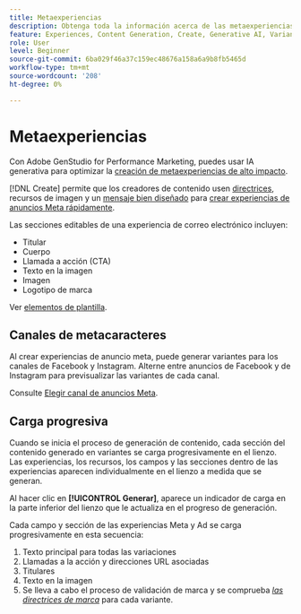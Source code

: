 ```yaml
---
title: Metaexperiencias
description: Obtenga toda la información acerca de las metaexperiencias en Adobe GenStudio for Performance Marketing.
feature: Experiences, Content Generation, Create, Generative AI, Variant Generation
role: User
level: Beginner
source-git-commit: 6ba029f46a37c159ec48676a158a6a9b8fb5465d
workflow-type: tm+mt
source-wordcount: '208'
ht-degree: 0%

---
```



# Metaexperiencias

Con Adobe GenStudio for Performance Marketing, puedes usar IA generativa para optimizar la [creación de metaexperiencias de alto impacto](/help/tutorials/create-meta-ad.md).

[!DNL Create] permite que los creadores de contenido usen [directrices](/help/user-guide/guidelines/overview.md), recursos de imagen y un [mensaje bien diseñado](/help/user-guide/effective-prompts.md) para [crear experiencias de anuncios Meta rápidamente](/help/tutorials/create-meta-ad.md).

Las secciones editables de una experiencia de correo electrónico incluyen:

* Titular
* Cuerpo
* Llamada a acción (CTA)
* Texto en la imagen
* Imagen
* Logotipo de marca

Ver [elementos de plantilla](/help/user-guide/content/use-templates.md#template-elements).

<!-- ## Meta ad capabilities

Content creators and marketers can produce brand-consistent Meta ad experiences in GenStudio for Performance Marketing. -->

## Canales de metacaracteres

Al crear experiencias de anuncio meta, puede generar variantes para los canales de Facebook y Instagram. Alterne entre anuncios de Facebook y de Instagram para previsualizar las variantes de cada canal.

Consulte [Elegir canal de anuncios Meta](/help/tutorials/create-meta-ad.md#choose-meta-ads-channel).

## Carga progresiva

Cuando se inicia el proceso de generación de contenido, cada sección del contenido generado en variantes se carga progresivamente en el lienzo. Las experiencias, los recursos, los campos y las secciones dentro de las experiencias aparecen individualmente en el lienzo a medida que se generan.

Al hacer clic en **[!UICONTROL Generar]**, aparece un indicador de carga en la parte inferior del lienzo que le actualiza en el progreso de generación.

Cada campo y sección de las experiencias Meta y Ad se carga progresivamente en esta secuencia:

1. Texto principal para todas las variaciones
1. Llamadas a la acción y direcciones URL asociadas
1. Titulares
1. Texto en la imagen
1. Se lleva a cabo el proceso de validación de marca y se comprueba [_las directrices de marca_](/help/user-guide/guidelines/brand-validation.md#brand-guidelines-check) para cada variante.
